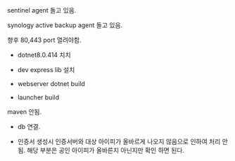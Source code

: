 sentinel agent 돌고 있음.

synology active backup agent 돌고 있음.

향후 80,443 port 열려야함.

- dotnet8.0.414 치치

- dev express lib 설치

- webserver dotnet build

- launcher build

maven 안됨.

- db 연결.

- 인증서 생성시 인증서버와 대상 아이피가 올바르게 나오지 않음으로 인하여 처리 안됨.
  해당 부분은 공인 아이피가 올바른지 아닌지만 확인 하면 된다.
